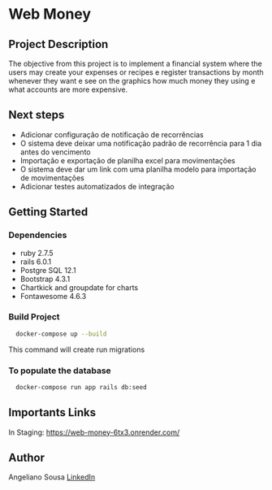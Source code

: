 # Web Money

## Project Description
The objective from this project is to implement a financial system where the users may create your expenses or recipes e register transactions by month whenever they want e see on the graphics how much money they using e what accounts are more expensive.

## Next steps
* Adicionar configuração de notificação de recorrências
* O sistema deve deixar uma notificação padrão de recorrência para 1 dia antes do vencimento
* Importação e exportação de planilha excel para movimentações
* O sistema deve dar um link com uma planilha modelo para importação de movimentações
* Adicionar testes automatizados de integração

## Getting Started

### Dependencies

* ruby 2.7.5
* rails 6.0.1
* Postgre SQL 12.1
* Bootstrap 4.3.1
* Chartkick and groupdate for charts
* Fontawesome 4.6.3

### Build Project

~~~bash
  docker-compose up --build
~~~

This command will create run migrations

### To populate the database

~~~bash
  docker-compose run app rails db:seed
~~~

## Importants Links

In Staging: https://web-money-6tx3.onrender.com/

## Author

Angeliano Sousa [LinkedIn](https://www.linkedin.com/in/angeliano-sousa/)
